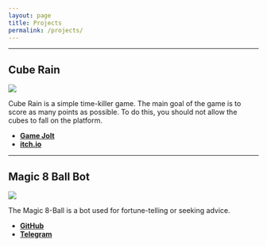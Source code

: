```yaml
---
layout: page
title: Projects
permalink: /projects/
---
```


***

## Cube Rain

![](https://img.itch.zone/aW1nLzE0MDU0NDMucG5n/original/ilvy3o.png)

Cube Rain is a simple time-killer game. The main goal of the game is to score as many points as possible. To do this, you should not allow the cubes to fall on the platform.

- [**Game Jolt**](https://drambluker.gamejolt.io/cube-rain)
- [**itch.io**](https://drambluker.itch.io/cube-rain)

***

## Magic 8 Ball Bot

![](https://cdn4.telesco.pe/file/EBAJz_vBdawDNqMIrHtKDgq0TKGkaeBrwlYFJwiu9HklcOiMr3cqjGIZ-0xHUr77FuTJ5pSXlBWu5825Mdg532ARFRZW9CTjGtiGUKwwlPbF4Aoj-yenOT2SNuf1L2XWN0lDcHRUOuFrnnSFGWZh2l4-ngEllizsSZWufYohcVVzND6w4g_CuJDK0wvaHRjdNcjvXBtoZ35FDC6VWFCgv_xe4-l3HKXzG38W0lPeN-t1qlhWyzcw_lFkjn0cC0HN6NNnpNa1fpQKxl-7xz-8h9256e_G3Idb1nMQpxoPx01J9sLzn6aB2qSOxgNDQjntrEgLq6XWr_YK_yM5-8yXcQ.jpg)

The Magic 8-Ball is a bot used for fortune-telling or seeking advice.

- [**GitHub**](https://github.com/Drambluker/Magic8Ball-TelegramBot)
- [**Telegram**](https://goo.gl/Bn2XAZ)
